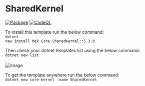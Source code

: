 # SharedKernel

[![Package](https://github.com/mdemrulkayes/SharedKarnel/actions/workflows/package.yml/badge.svg)](https://github.com/mdemrulkayes/SharedKarnel/actions/workflows/package.yml)
[![CodeQL](https://github.com/mdemrulkayes/SharedKernel/actions/workflows/codeql.yml/badge.svg)](https://github.com/mdemrulkayes/SharedKernel/actions/workflows/codeql.yml)

To install this template run the below command:
<br />
<code>dotnet new install Mek.Core.SharedKernel::5.3.0</code>

Then check your dotnet templates list using the below command:
<br />
<code>dotnet new list</code>
<br />
<br />
![image](https://github.com/mdemrulkayes/SharedKernel/assets/9307157/2fa4596f-40af-4f8c-8a6e-4b15acceb77d)

To get the template anywhere run the below command:
<br />
<code>dotnet new core-kernel -name SharedKernel</code>
